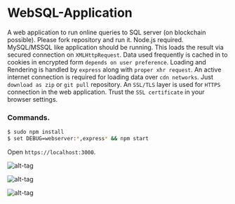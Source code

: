 # WebSQL-Application

A web application to run online queries to SQL server (on blockchain possible). Please fork repository and run it. Node.js required. MySQL/MSSQL like application should be running. This loads the result via secured connection on ```XMLHttpRequest```. Data used frequently is cached in to cookies in encrypted form ```depends on user preference```. Loading and Rendering is handled by ```express``` along with ```proper xhr request```. An active internet connection is required for loading data over ```cdn networks```. Just ```download as zip``` or ```git pull``` repository. An ```SSL/TLS``` layer is used for ```HTTPS``` connection in the web application. Trust the ```SSL certificate``` in your browser settings. 

### Commands.

```bash
$ sudo npm install
$ set DEBUG=webserver:*,express* && npm start 
```
Open ```https://localhost:3000```.

![alt-tag](https://raw.githubusercontent.com/SpawnTree/IPFS-SQL-Fork/master/Full-Version.JPG)

![alt-tag](https://raw.githubusercontent.com/SpawnTree/IPFS-SQL-Fork/master/Updated.JPG)

![alt-tag](https://raw.githubusercontent.com/SpawnTree/IPFS-SQL-Fork/master/result.JPG)
